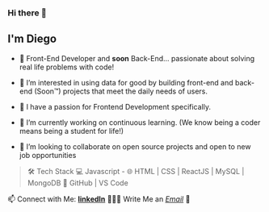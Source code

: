 ### Hi there 👋
## I'm Diego
 
- 🍒 Front-End Developer and **soon** Back-End... passionate about solving real life problems with code! 

- 👀 I’m interested in using data for good by building front-end and back-end (Soon™) projects that meet the daily needs of users.

- 🍎 I have a passion for Frontend Development specifically.

- 🌱 I’m currently working on continuous learning. (We know being a coder means being a student for life!)

- 📍 I’m looking to collaborate on open source projects and open to new job opportunities



> 🛠 Tech Stack
> 💻   Javascript - 🌐   HTML | CSS | ReactJS | MySQL | MongoDB   🔧   GitHub | VS Code

📫 Connect with Me:
**[linkedIn](https://www.linkedin.com/in/diego-jose-navarro-ruiz-879170189/)** 👨🏻‍💻
Write Me an *[Email](mailto:diegojose150@gmail.com)* 💌
